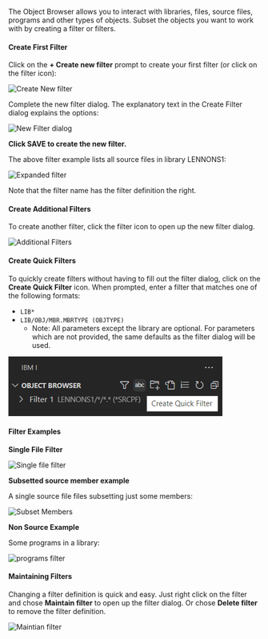 The Object Browser allows you to interact with libraries, files, source files, programs and other types of objects. Subset the objects you want to work with by creating a filter or filters.

#### Create First Filter

Click on the **+ Create new filter** prompt to create your first filter (or click on the filter icon):

![Create New filter](../../assets/Browser_03.png)

Complete the new filter dialog. The explanatory text in the Create Filter dialog explains the options:

![New Filter dialog](../../assets/Browser_04.png)

**Click SAVE to create the new filter.**

The above filter example lists all source files in library LENNONS1:

![Expanded filter](../../assets/Browser_05.png)

Note that the filter name has the filter definition the right.

#### Create Additional Filters

To create another filter,  click the filter icon to open up the new filter dialog.

![Additional Filters](../../assets/Browser_06.png)

#### Create Quick Filters

To quickly create filters without having to fill out the filter dialog, click on the **Create Quick Filter** icon. When prompted, enter a filter that matches one of the following formats:

- `LIB*`
- `LIB/OBJ/MBR.MBRTYPE (OBJTYPE)`
  - Note: All parameters except the library are optional. For parameters which are not provided, the same defaults as the filter dialog will be used.

![Create Quick Filter](../../assets/Browser_11.png)

#### Filter Examples

**Single File Filter**

![Single file filter](../../assets/Browser_07.png)

**Subsetted source member example**

A single source file files subsetting just some members:

![Subset Members](../../assets/Browser_08.png)

**Non Source Example**

Some programs in a library:

![programs filter](../../assets/Browser_09.png)

#### Maintaining Filters

Changing a filter definition is quick and easy. Just right click on the filter and chose **Maintain filter** to open up the filter dialog. Or chose **Delete filter** to remove the filter definition.

![Maintian filter](../../assets/Browser_10.png)